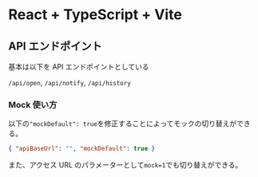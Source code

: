 # React + TypeScript + Vite

## API エンドポイント

基本は以下を API エンドポイントとしている

`/api/open`, `/api/notify`, `/api/history`

### Mock 使い方

以下の`"mockDefault": true`を修正することによってモックの切り替えができる。

```json [public/config.json]
{ "apiBaseUrl": "", "mockDefault": true }
```

また、アクセス URL のパラメーターとして`mock=1`でも切り替えができる。
